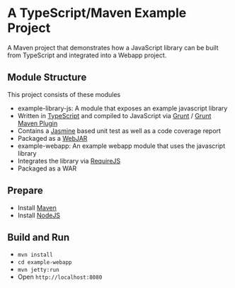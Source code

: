 # A TypeScript/Maven Example Project

A Maven project that demonstrates how a JavaScript library can be built from TypeScript and integrated into a Webapp project.

## Module Structure
This project consists of these modules
*  example-library-js: A module that exposes an example javascript library
  *  Written in [TypeScript](http://www.typescriptlang.org/) and compiled to JavaScript via [Grunt](http://gruntjs.com/) / [Grunt Maven Plugin](https://github.com/allegro/grunt-maven-plugin)
  *  Contains a [Jasmine](http://pivotal.github.io/jasmine/) based unit test as well as a code coverage report
  *  Packaged as a [WebJAR](http://www.webjars.org/)
*  example-webapp: An example webapp module that uses the javascript library
  *  Integrates the library via [RequireJS](http://requirejs.org)
  *  Packaged as a WAR

## Prepare
*  Install [Maven](http://maven.apache.org/)
*  Install [NodeJS](http://nodejs.org/)

## Build and Run

*  `mvn install`
*  `cd example-webapp`
*  `mvn jetty:run`
*  Open `http://localhost:8080`





